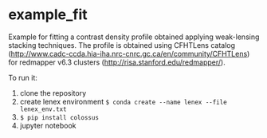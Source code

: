 # example_fit
Example for fitting a contrast density profile obtained applying weak-lensing stacking techniques. 
The profile is obtained using CFHTLens catalog (http://www.cadc-ccda.hia-iha.nrc-cnrc.gc.ca/en/community/CFHTLens) for redmapper v6.3 clusters (http://risa.stanford.edu/redmapper/).

To run it:
1) clone the repository 
2) create lenex environment 
   `$ conda create --name lenex --file lenex_env.txt`
3) `$ pip install colossus`
4) jupyter notebook 
